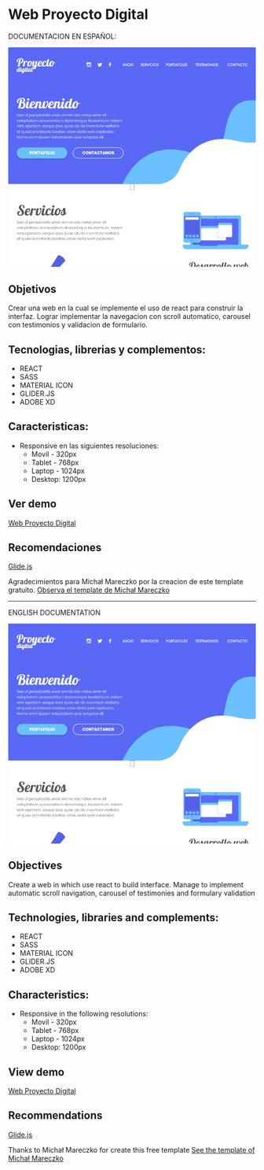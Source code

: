 # Web Proyecto Digital

DOCUMENTACION EN ESPAÑOL:

![imagen web proyecto digital](/public/images/image/demo.jpg "imagen web proyecto digital")

## Objetivos
Crear una web en la cual se implemente el uso de react para construir la interfaz. Lograr implementar la navegacion con scroll automatico, carousel con testimonios y validacion de formulario.

## Tecnologias, librerias y complementos:
* REACT
* SASS
* MATERIAL ICON
* GLIDER.JS
* ADOBE XD

## Caracteristicas:
* Responsive en las siguientes resoluciones:
  * Movil - 320px
  * Tablet - 768px
  * Laptop - 1024px
  * Desktop: 1200px

## Ver demo
[Web Proyecto Digital](https://web-proyecto-digital.firebaseapp.com/)

## Recomendaciones
[Glide.js](https://glidejs.com/)

Agradecimientos para Michał Mareczko por la creacion de este template gratuito.
[Observa el template de Michał Mareczko](https://www.behance.net/gallery/69297573/Adobe-Xd-free-onepage-layout)

--------------------------------------------------
ENGLISH DOCUMENTATION

![image web proyecto digital](/public/images/image/demo.jpg "image web proyecto digital")

## Objectives
Create a web in which use react to build interface. Manage to implement automatic scroll navigation, carousel of testimonies and formulary validation

## Technologies, libraries and complements:
* REACT
* SASS
* MATERIAL ICON
* GLIDER.JS
* ADOBE XD

## Characteristics:
* Responsive in the following resolutions:
  * Movil - 320px
  * Tablet - 768px
  * Laptop - 1024px
  * Desktop: 1200px

## View demo
[Web Proyecto Digital](https://web-proyecto-digital.firebaseapp.com/)

## Recommendations
[Glide.js](https://glidejs.com/)

Thanks to Michał Mareczko for create this free template
[See the template of Michał Mareczko](https://www.behance.net/gallery/69297573/Adobe-Xd-free-onepage-layout)